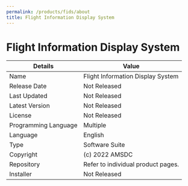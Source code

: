 ```yaml
---
permalink: /products/fids/about
title: Flight Information Display System
---
```


# Flight Information Display System

Details | Value
--|--
Name | Flight Information Display System
Release Date | Not Released
Last Updated | Not Released
Latest Version | Not Released
License | Not Released
Programming Language | Multiple
Language | English
Type | Software Suite
Copyright | (c) 2022 AMSDC
Repository | Refer to individual product pages.
Installer | Not Released